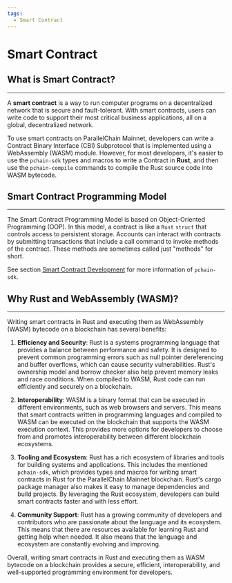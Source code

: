 ```yaml
---
tags:
  - Smart Contract
---
```


# Smart Contract

## What is Smart Contract?
---

A **smart contract** is a way to run computer programs on a decentralized network that is secure and fault-tolerant. With smart contracts, users can write code to support their most critical business applications, all on a global, decentralized network.

To use smart contracts on ParallelChain Mainnet, developers can write a Contract Binary Interface (CBI) Subprotocol that is implemented using a WebAssembly (WASM) module. However, for most developers, it's easier to use the `pchain-sdk` types and macros to write a Contract in **Rust**, and then use the `pchain-compile` commands to compile the Rust source code into WASM bytecode.


## Smart Contract Programming Model
---

The Smart Contract Programming Model is based on Object-Oriented Programming (OOP). In this model, a contract is like a `Rust` `struct` that controls access to persistent storage. Accounts can interact with contracts by submitting transactions that include a call command to invoke methods of the contract. These methods are sometimes called just "methods" for short.

See section [Smart Contract Development](../smart_contract_sdk/introduction.md) for more information of `pchain-sdk`.

## Why Rust and WebAssembly (WASM)?
---

Writing smart contracts in Rust and executing them as WebAssembly (WASM) bytecode on a blockchain has several benefits:

1. **Efficiency and Security**: Rust is a systems programming language that provides a balance between performance and safety. It is designed to prevent common programming errors such as null pointer dereferencing and buffer overflows, which can cause security vulnerabilities. Rust's ownership model and borrow checker also help prevent memory leaks and race conditions. When compiled to WASM, Rust code can run efficiently and securely on a blockchain.

2. **Interoperability**: WASM is a binary format that can be executed in different environments, such as web browsers and servers. This means that smart contracts written in programming languages and compiled to WASM can be executed on the blockchain that supports the WASM execution context. This provides more options for developers to choose from and promotes interoperability between different blockchain ecosystems.

2. **Tooling and Ecosystem**: Rust has a rich ecosystem of libraries and tools for building systems and applications. This includes the mentioned `pchain-sdk`, which provides types and macros for writing smart contracts in Rust for the ParallelChain Mainnet blockchain. Rust's cargo package manager also makes it easy to manage dependencies and build projects. By leveraging the Rust ecosystem, developers can build smart contracts faster and with less effort.

3. **Community Support**: Rust has a growing community of developers and contributors who are passionate about the language and its ecosystem. This means that there are resources available for learning Rust and getting help when needed. It also means that the language and ecosystem are constantly evolving and improving.

Overall, writing smart contracts in Rust and executing them as WASM bytecode on a blockchain provides a secure, efficient, interoperability, and well-supported programming environment for developers.